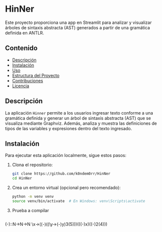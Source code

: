 # HinNer

Este proyecto proporciona una app en Streamlit para analizar y visualizar árboles de sintaxis abstracta (AST) generados a partir de una gramática definida en ANTLR.

## Contenido

- [Descripción](#descripción)
- [Instalación](#instalación)
- [Uso](#uso)
- [Estructura del Proyecto](#estructura-del-proyecto)
- [Contribuciones](#contribuciones)
- [Licencia](#licencia)

## Descripción

La aplicación `Hinner` permite a los usuarios ingresar texto conforme a una gramática definida y generar un árbol de sintaxis abstracta (AST) que se visualiza mediante Graphviz. Además, analiza y muestra las definiciones de tipos de las variables y expresiones dentro del texto ingresado.

## Instalación

Para ejecutar esta aplicación localmente, sigue estos pasos:

1. Clona el repositorio:

   ```bash
   git clone https://github.com/k0ndem0rr/HinNer
   cd HinNer
   ```

2. Crea un entorno virtual (opcional pero recomendado):

   ```bash
   python -m venv venv
   source venv/bin/activate  # En Windows: venv\Scripts\activate
   ```

3. Prueba a compilar
   ```
(-)::N->N->N
\x->((-)((\y->(-)y)3(5)))(((-)x)((-)2(4)))